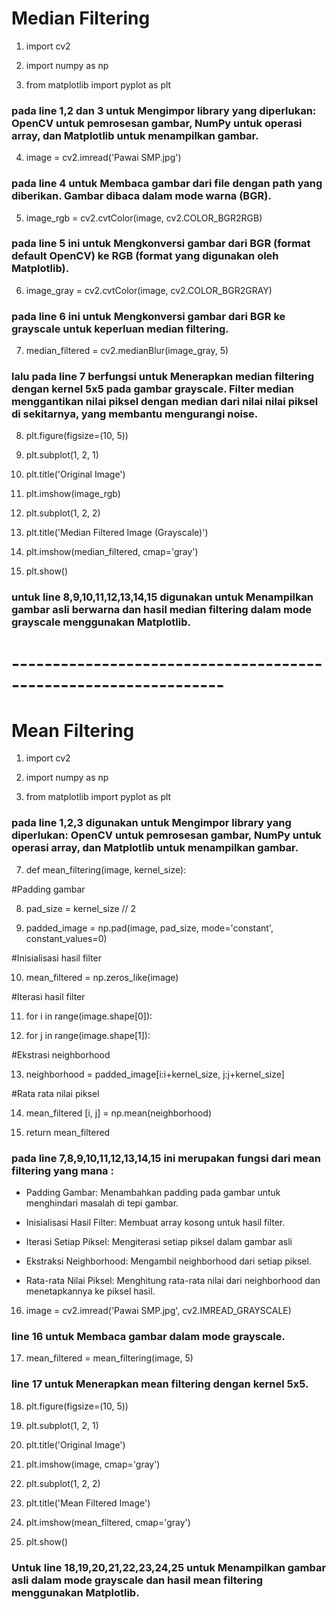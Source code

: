 # Median Filtering

1. import cv2

2. import numpy as np

3. from matplotlib import pyplot as plt

### pada line 1,2 dan 3 untuk Mengimpor library yang diperlukan: OpenCV untuk pemrosesan gambar, NumPy untuk operasi array, dan Matplotlib untuk menampilkan gambar.

4. image = cv2.imread('Pawai SMP.jpg')

### pada line 4 untuk Membaca gambar dari file dengan path yang diberikan. Gambar dibaca dalam mode warna (BGR).

5. image_rgb = cv2.cvtColor(image, cv2.COLOR_BGR2RGB)

### pada line 5 ini untuk Mengkonversi gambar dari BGR (format default OpenCV) ke RGB (format yang digunakan oleh Matplotlib).

6. image_gray = cv2.cvtColor(image, cv2.COLOR_BGR2GRAY)

### pada line 6 ini untuk Mengkonversi gambar dari BGR ke grayscale untuk keperluan median filtering.

7. median_filtered = cv2.medianBlur(image_gray, 5)

### lalu pada line 7 berfungsi untuk Menerapkan median filtering dengan kernel 5x5 pada gambar grayscale. Filter median menggantikan nilai piksel dengan median dari nilai nilai piksel di sekitarnya, yang membantu mengurangi noise.

8. plt.figure(figsize=(10, 5))

9. plt.subplot(1, 2, 1)

10. plt.title('Original Image')
  
11. plt.imshow(image_rgb)

12. plt.subplot(1, 2, 2)

13. plt.title('Median Filtered Image (Grayscale)')

14. plt.imshow(median_filtered, cmap='gray')

15. plt.show()

### untuk line 8,9,10,11,12,13,14,15 digunakan untuk Menampilkan gambar asli berwarna dan hasil median filtering dalam mode grayscale menggunakan Matplotlib.

# ----------------------------------------------------------------

# Mean Filtering

1. import cv2

2. import numpy as np

3. from matplotlib import pyplot as plt

### pada line 1,2,3 digunakan untuk Mengimpor library yang diperlukan: OpenCV untuk pemrosesan gambar, NumPy untuk operasi array, dan Matplotlib untuk menampilkan gambar.

7. def mean_filtering(image, kernel_size):

  #Padding gambar
  
8. pad_size = kernel_size // 2
  
9. padded_image = np.pad(image, pad_size, mode='constant', constant_values=0)

  #Inisialisasi hasil filter
  
10. mean_filtered = np.zeros_like(image)

  #Iterasi hasil filter
  
11. for i in range(image.shape[0]):
  
12. for j in range(image.shape[1]):

  #Ekstrasi neighborhood
  
13. neighborhood = padded_image[i:i+kernel_size, j:j+kernel_size]

  #Rata rata nilai piksel
  
14. mean_filtered [i, j] = np.mean(neighborhood)

15. return mean_filtered

### pada line 7,8,9,10,11,12,13,14,15 ini merupakan fungsi dari mean filtering yang mana :

- Padding Gambar: Menambahkan padding pada gambar untuk menghindari masalah di tepi gambar.

- Inisialisasi Hasil Filter: Membuat array kosong untuk hasil filter.

- Iterasi Setiap Piksel: Mengiterasi setiap piksel dalam gambar asli

- Ekstraksi Neighborhood: Mengambil neighborhood dari setiap piksel.

- Rata-rata Nilai Piksel: Menghitung rata-rata nilai dari neighborhood dan menetapkannya ke piksel hasil.

16. image = cv2.imread('Pawai SMP.jpg', cv2.IMREAD_GRAYSCALE)

### line 16 untuk Membaca gambar dalam mode grayscale.

17. mean_filtered = mean_filtering(image, 5)

### line 17 untuk Menerapkan mean filtering dengan kernel 5x5.

18. plt.figure(figsize=(10, 5))

19. plt.subplot(1, 2, 1)

20. plt.title('Original Image')

21. plt.imshow(image, cmap='gray')

22. plt.subplot(1, 2, 2)

23. plt.title('Mean Filtered Image')

24. plt.imshow(mean_filtered, cmap='gray')

25. plt.show()

### Untuk line 18,19,20,21,22,23,24,25 untuk Menampilkan gambar asli dalam mode grayscale dan hasil mean filtering menggunakan Matplotlib.

